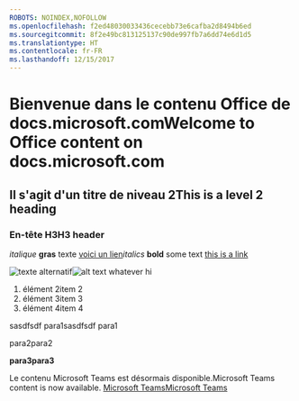 ```yaml
---
ROBOTS: NOINDEX,NOFOLLOW
ms.openlocfilehash: f2ed48030033436cecebb73e6cafba2d8494b6ed
ms.sourcegitcommit: 8f2e49bc813125137c90de997fb7a6dd74e6d1d5
ms.translationtype: HT
ms.contentlocale: fr-FR
ms.lasthandoff: 12/15/2017
---
```

# <a name="welcome-to-office-content-on-docsmicrosoftcom"></a><span data-ttu-id="0f20d-101">Bienvenue dans le contenu Office de docs.microsoft.com</span><span class="sxs-lookup"><span data-stu-id="0f20d-101">Welcome to Office content on docs.microsoft.com</span></span>
## <a name="this-is-a-level-2-heading"></a><span data-ttu-id="0f20d-102">Il s'agit d'un titre de niveau 2</span><span class="sxs-lookup"><span data-stu-id="0f20d-102">This is a level 2 heading</span></span>
### <a name="h3-header"></a><span data-ttu-id="0f20d-103">En-tête H3</span><span class="sxs-lookup"><span data-stu-id="0f20d-103">H3 header</span></span>

<span data-ttu-id="0f20d-104">*italique*
**gras** texte [voici un lien](Office-365-groups.md)</span><span class="sxs-lookup"><span data-stu-id="0f20d-104">*italics*
**bold** some text [this is a link](Office-365-groups.md)</span></span>

<span data-ttu-id="0f20d-105">![texte alternatif](media/Overview-Microsoft-Teams-image1.png)</span><span class="sxs-lookup"><span data-stu-id="0f20d-105">![alt text whatever](media/Overview-Microsoft-Teams-image1.png) hi</span></span>
1. <span data-ttu-id="0f20d-106">élément 2</span><span class="sxs-lookup"><span data-stu-id="0f20d-106">item 2</span></span>
2. <span data-ttu-id="0f20d-107">élément 3</span><span class="sxs-lookup"><span data-stu-id="0f20d-107">item 3</span></span>
3. <span data-ttu-id="0f20d-108">élément 4</span><span class="sxs-lookup"><span data-stu-id="0f20d-108">item 4</span></span>





<span data-ttu-id="0f20d-109">sasdfsdf para1</span><span class="sxs-lookup"><span data-stu-id="0f20d-109">sasdfsdf para1</span></span>

<span data-ttu-id="0f20d-110">para2</span><span class="sxs-lookup"><span data-stu-id="0f20d-110">para2</span></span>

<span data-ttu-id="0f20d-111">**para3**</span><span class="sxs-lookup"><span data-stu-id="0f20d-111">**para3**</span></span>




<span data-ttu-id="0f20d-112">Le contenu Microsoft Teams est désormais disponible.</span><span class="sxs-lookup"><span data-stu-id="0f20d-112">Microsoft Teams content is now available.</span></span>
[<span data-ttu-id="0f20d-113">Microsoft Teams</span><span class="sxs-lookup"><span data-stu-id="0f20d-113">Microsoft Teams</span></span>](https://docs.microsoft.com/MicrosoftTeams)
